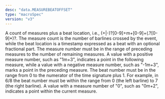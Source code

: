 ```yaml
---
desc: "data.MEASUREBEATOFFSET"
type: "macroSpec"
version: "v3"
---
```


A count of measures plus a beat location, i.e., (\+|-)?[0-9]+m\+[0-9]+(\.?[0-9]*)?.
The
measure count is the number of barlines crossed by the event, while the beat location
is a
timestamp expressed as a beat with an optional fractional part. The measure number
must be
in the range of preceding measures to the number of remaining measures. A value with
a
positive measure number, such as "1m+3", indicates a point in the following measure,
while a
value with a negative measure number, such as "-1m+3", marks a point in the preceding
measure. The beat number must be in the range from 0 to the numerator of the time
signature
plus 1. For example, in 6/8 the beat number must be within the range from 0 (the left
barline) to 7 (the right barline). A value with a measure number of "0", such as "0m+2",
indicates a point within the current measure.